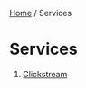 <p>
    <a href="/docs/index.md">Home</a> /
    <span>Services</span>
</p>

# Services
1. [Clickstream](clickstream/index.md)
